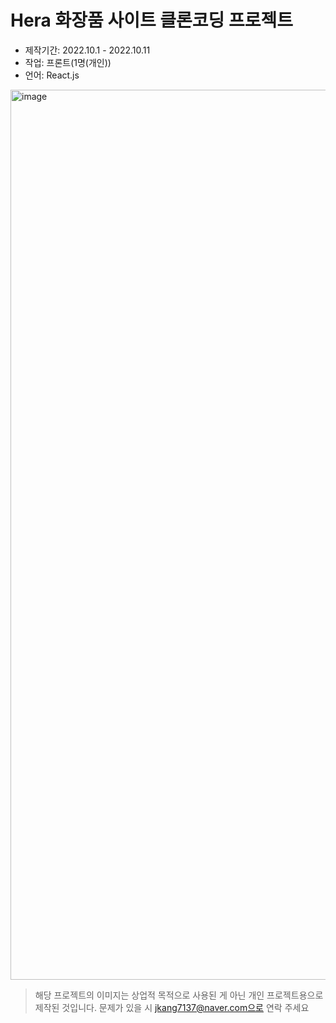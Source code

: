 # Hera 화장품 사이트 클론코딩 프로젝트

- 제작기간: 2022.10.1 - 2022.10.11
- 작업: 프론트(1명(개인))
- 언어: React.js

<img width="1424" alt="image" src="https://user-images.githubusercontent.com/53555375/208614854-b73a4cd6-7a4b-41e2-a4e1-7cf683b89851.png">

> 해당 프로젝트의 이미지는 상업적 목적으로 사용된 게 아닌 개인 프로젝트용으로 제작된 것입니다. 문제가 있을 시 jkang7137@naver.com으로 연락 주세요
